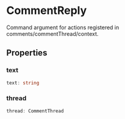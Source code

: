 # CommentReply

Command argument for actions registered in comments/commentThread/context.

## Properties

### text

```typescript
text: string
```

### thread

```typescript
thread: CommentThread
```

